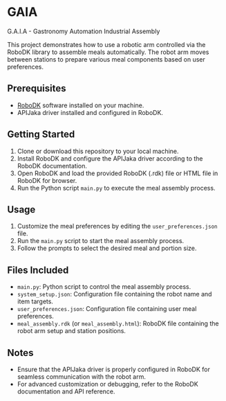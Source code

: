 # GAIA
G.A.I.A - Gastronomy Automation Industrial Assembly

This project demonstrates how to use a robotic arm controlled via the RoboDK library to assemble meals automatically. The robot arm moves between stations to prepare various meal components based on user preferences.

## Prerequisites
- [RoboDK](https://robodk.com/download) software installed on your machine.
- APIJaka driver installed and configured in RoboDK.

## Getting Started
1. Clone or download this repository to your local machine.
2. Install RoboDK and configure the APIJaka driver according to the RoboDK documentation.
3. Open RoboDK and load the provided RoboDK (.rdk) file or HTML file in RoboDK for browser.
4. Run the Python script `main.py` to execute the meal assembly process.

## Usage
1. Customize the meal preferences by editing the `user_preferences.json` file.
2. Run the `main.py` script to start the meal assembly process.
3. Follow the prompts to select the desired meal and portion size.

## Files Included
- `main.py`: Python script to control the meal assembly process.
- `system_setup.json`: Configuration file containing the robot name and item targets.
- `user_preferences.json`: Configuration file containing user meal preferences.
- `meal_assembly.rdk` (or `meal_assembly.html`): RoboDK file containing the robot arm setup and station positions.

## Notes
- Ensure that the APIJaka driver is properly configured in RoboDK for seamless communication with the robot arm.
- For advanced customization or debugging, refer to the RoboDK documentation and API reference.

